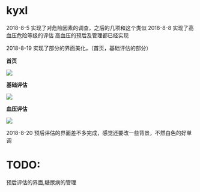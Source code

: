 # kyxl
2018-8-5 实现了对危险因素的调查，之后的几项和这个类似
2018-8-8 实现了高血压危险等级的评估
高血压的预后及管理都已经实现

2018-8-19 实现了部分的界面美化，（首页，基础评估的部分）

__首页__

![](https://i.loli.net/2018/08/19/5b7927f49cbfa.png)

__基础评估__

![](https://i.loli.net/2018/08/19/5b7927f4a655c.png)

__血压评估__

![](https://i.loli.net/2018/08/19/5b7927f4a6f34.png)

2018-8-20 预后评估的界面差不多完成，感觉还要改一些背景，不然白色的好单调

# TODO:

预后评估的界面,糖尿病的管理
